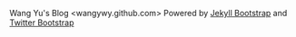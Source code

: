 Wang Yu's Blog
<wangywy.github.com>
Powered by [Jekyll Bootstrap](http://jekyllbootstrap.com) and [Twitter Bootstrap](http://twitter.github.com/bootstrap/)
